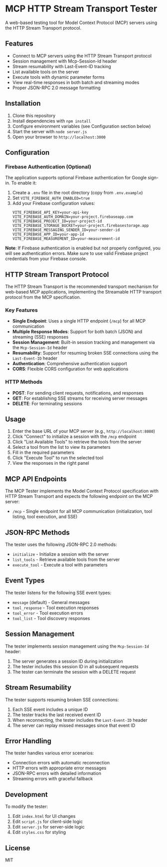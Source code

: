 # MCP HTTP Stream Transport Tester

A web-based testing tool for Model Context Protocol (MCP) servers using the HTTP Stream Transport protocol.

## Features

- Connect to MCP servers using the HTTP Stream Transport protocol
- Session management with Mcp-Session-Id header
- Stream resumability with Last-Event-ID tracking
- List available tools on the server
- Execute tools with dynamic parameter forms
- View real-time responses in both batch and streaming modes
- Proper JSON-RPC 2.0 message formatting

## Installation

1. Clone this repository
2. Install dependencies with `npm install`
3. Configure environment variables (see Configuration section below)
4. Start the server with `node server.js`
5. Open your browser to `http://localhost:3000`

## Configuration

### Firebase Authentication (Optional)

The application supports optional Firebase authentication for Google sign-in. To enable it:

1. Create a `.env` file in the root directory (copy from `.env.example`)
2. Set `VITE_FIREBASE_AUTH_ENABLED=true`
3. Add your Firebase configuration values:
   ```
   VITE_FIREBASE_API_KEY=your-api-key
   VITE_FIREBASE_AUTH_DOMAIN=your-project.firebaseapp.com
   VITE_FIREBASE_PROJECT_ID=your-project-id
   VITE_FIREBASE_STORAGE_BUCKET=your-project.firebasestorage.app
   VITE_FIREBASE_MESSAGING_SENDER_ID=your-sender-id
   VITE_FIREBASE_APP_ID=your-app-id
   VITE_FIREBASE_MEASUREMENT_ID=your-measurement-id
   ```

**Note**: If Firebase authentication is enabled but not properly configured, you will see authentication errors. Make sure to use valid Firebase project credentials from your Firebase console.

## HTTP Stream Transport Protocol

The HTTP Stream Transport is the recommended transport mechanism for web-based MCP applications, implementing the Streamable HTTP transport protocol from the MCP specification.

### Key Features

- **Single Endpoint**: Uses a single HTTP endpoint (`/mcp`) for all MCP communication
- **Multiple Response Modes**: Support for both batch (JSON) and streaming (SSE) responses
- **Session Management**: Built-in session tracking and management via the `Mcp-Session-Id` header
- **Resumability**: Support for resuming broken SSE connections using the `Last-Event-ID` header
- **Authentication**: Comprehensive authentication support
- **CORS**: Flexible CORS configuration for web applications

### HTTP Methods

- **POST**: For sending client requests, notifications, and responses
- **GET**: For establishing SSE streams for receiving server messages
- **DELETE**: For terminating sessions

## Usage

1. Enter the base URL of your MCP server (e.g., `http://localhost:8080`)
2. Click "Connect" to initialize a session with the `/mcp` endpoint
3. Click "List Available Tools" to retrieve the tools from the server
4. Select a tool from the list to view its parameters
5. Fill in the required parameters
6. Click "Execute Tool" to run the selected tool
7. View the responses in the right panel

## MCP API Endpoints

The MCP Tester implements the Model Context Protocol specification with HTTP Stream Transport and expects the following endpoint on the MCP server:

- `/mcp` - Single endpoint for all MCP communication (initialization, tool listing, tool execution, and SSE)

## JSON-RPC Methods

The tester uses the following JSON-RPC 2.0 methods:

- `initialize` - Initialize a session with the server
- `list_tools` - Retrieve available tools from the server
- `execute_tool` - Execute a tool with parameters

## Event Types

The tester listens for the following SSE event types:

- `message` (default) - General messages
- `tool_response` - Tool execution responses
- `tool_error` - Tool execution errors
- `tool_list` - Tool discovery responses

## Session Management

The tester implements session management using the `Mcp-Session-Id` header:

1. The server generates a session ID during initialization
2. The tester includes this session ID in all subsequent requests
3. The tester can terminate the session with a DELETE request

## Stream Resumability

The tester supports resuming broken SSE connections:

1. Each SSE event includes a unique ID
2. The tester tracks the last received event ID
3. When reconnecting, the tester includes the `Last-Event-ID` header
4. The server can replay missed messages since that event ID

## Error Handling

The tester handles various error scenarios:

- Connection errors with automatic reconnection
- HTTP errors with appropriate error messages
- JSON-RPC errors with detailed information
- Streaming errors with graceful fallback

## Development

To modify the tester:

1. Edit `index.html` for UI changes
2. Edit `script.js` for client-side logic
3. Edit `server.js` for server-side logic
4. Edit `styles.css` for styling

## License

MIT
